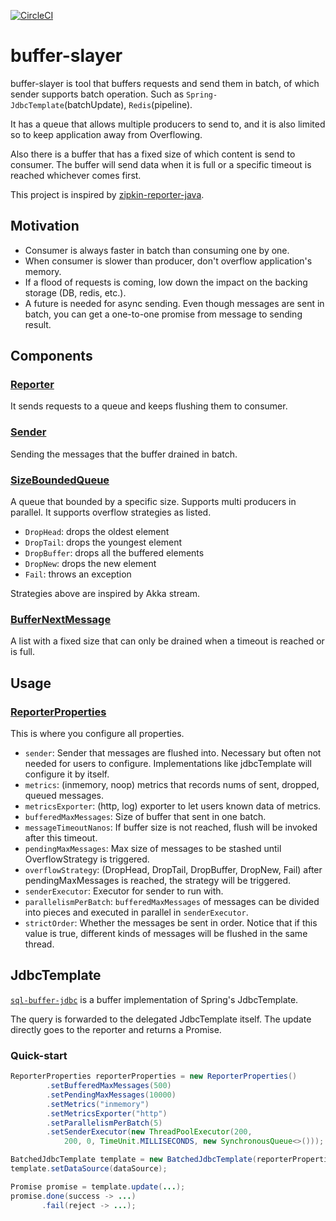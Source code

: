 [![CircleCI](https://circleci.com/gh/tramchamploo/buffer-slayer.svg?style=svg)](https://circleci.com/gh/tramchamploo/buffer-slayer)

# buffer-slayer
buffer-slayer is tool that buffers requests and send them in batch, of which sender supports batch operation. Such as `Spring-JdbcTemplate`(batchUpdate), `Redis`(pipeline).

It has a queue that allows multiple producers to send to, and it is also limited so to keep application away from Overflowing. 

Also there is a buffer that has a fixed size of which content is send to consumer. The buffer will send data when it is full or a specific timeout is reached whichever comes first.

This project is inspired by [zipkin-reporter-java](https://github.com/openzipkin/zipkin-reporter-java).
 
## Motivation
* Consumer is always faster in batch than consuming one by one.
* When consumer is slower than producer, don't overflow application's memory.
* If a flood of requests is coming, low down the impact on the backing storage (DB, redis, etc.).
* A future is needed for async sending. Even though messages are sent in batch, you can get a one-to-one promise from message to sending result.

## Components

### [Reporter](core/src/main/java/io/bufferslayer/Reporter.java)
It sends requests to a queue and keeps flushing them to consumer.

### [Sender](core/src/main/java/io/bufferslayer/Sender.java)
Sending the messages that the buffer drained in batch.

### [SizeBoundedQueue](boundedqueue/src/main/java/io/bufferslayer/SizeBoundedQueue.java)
A queue that bounded by a specific size. Supports multi producers in parallel. It supports overflow strategies as listed.

* `DropHead`: drops the oldest element
* `DropTail`: drops the youngest element
* `DropBuffer`: drops all the buffered elements
* `DropNew`: drops the new element
* `Fail`: throws an exception

Strategies above are inspired by Akka stream. 

### [BufferNextMessage](boundedqueue/src/main/java/io/bufferslayer/BufferNextMessage.java)
A list with a fixed size that can only be drained when a timeout is reached or is full.

## Usage

### [ReporterProperties](boundedqueue/src/main/java/io/bufferslayer/ReporterProperties.java)
This is where you configure all properties.

* `sender`: Sender that messages are flushed into. Necessary but often not needed for users to configure. Implementations like jdbcTemplate will configure it by itself.
* `metrics`: (inmemory, noop) metrics that records nums of sent, dropped, queued messages.
* `metricsExporter`: (http, log) exporter to let users known data of metrics.
* `bufferedMaxMessages`: Size of buffer that sent in one batch.
* `messageTimeoutNanos`: If buffer size is not reached, flush will be invoked after this timeout.
* `pendingMaxMessages`: Max size of messages to be stashed until OverflowStrategy is triggered.
* `overflowStrategy`: (DropHead, DropTail, DropBuffer, DropNew, Fail) after pendingMaxMessages is reached, the strategy will be triggered.
* `senderExecutor`: Executor for sender to run with.
* `parallelismPerBatch`: `bufferedMaxMessages` of messages can be divided into pieces and executed in parallel in `senderExecutor`.
* `strictOrder`: Whether the messages be sent in order. Notice that if this value is true, different kinds of messages will be flushed in the same thread.

## JdbcTemplate
[`sql-buffer-jdbc`](/jdbc) is a buffer implementation of Spring's JdbcTemplate.

The query is forwarded to the delegated JdbcTemplate itself. 
The update directly goes to the reporter and returns a Promise.

### Quick-start
```java
ReporterProperties reporterProperties = new ReporterProperties()
        .setBufferedMaxMessages(500)
        .setPendingMaxMessages(10000)
        .setMetrics("inmemory")
        .setMetricsExporter("http")
        .setParallelismPerBatch(5)
        .setSenderExecutor(new ThreadPoolExecutor(200,
            200, 0, TimeUnit.MILLISECONDS, new SynchronousQueue<>()));

BatchedJdbcTemplate template = new BatchedJdbcTemplate(reporterProperties);
template.setDataSource(dataSource);

Promise promise = template.update(...);
promise.done(success -> ...)
       .fail(reject -> ...);
```
